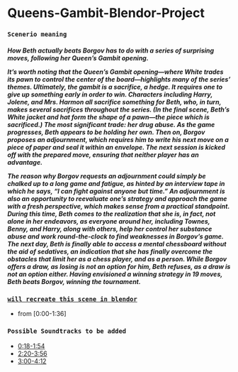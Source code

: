 # Queens-Gambit-Blendor-Project

### ``Scenerio meaning``

<p>
<h5>
How Beth actually beats Borgov has to do with a series of surprising moves, following her Queen’s Gambit opening.


It’s worth noting that the Queen’s Gambit opening—where White trades its pawn to control the center of the board—highlights many of the series’ themes. Ultimately, the gambit is a sacrifice, a hedge. It requires one to give up something early in order to win. Characters including Harry, Jolene, and Mrs. Harmon all sacrifice something for Beth, who, in turn, makes several sacrifices throughout the series. (In the final scene, Beth’s White jacket and hat form the shape of a pawn—the piece which is sacrificed.) The most significant trade: her drug abuse. As the game progresses, Beth appears to be holding her own. Then on, Borgov proposes an adjournment, which requires him to write his next move on a piece of paper and seal it within an envelope. The next session is kicked off with the prepared move, ensuring that neither player has an advantage.

The reason why Borgov requests an adjournment could simply be chalked up to a long game and fatigue, as hinted by an interview tape in which he says, “I can fight against anyone but time.” An adjournment is also an opportunity to reevaluate one’s strategy and approach the game with a fresh perspective, which makes sense from a practical standpoint. During this time, Beth comes to the realization that she is, in fact, not alone in her endeavors, as everyone around her, including Townes, Benny, and Harry, along with others, help her control her substance abuse and work round-the-clock to find weaknesses in Borgov’s game. The next day, Beth is finally able to access a mental chessboard without the aid of sedatives, an indication that she has finally overcome the obstacles that limit her as a chess player, and as a person. While Borgov offers a draw, as losing is not an option for him, Beth refuses, as a draw is not an option either. Having envisioned a winning strategy in 19 moves, Beth beats Borgov, winning the tournament.
</h5>
</p>

### [``will recreate this scene in blendor``](https://www.youtube.com/watch?v=PhJtJMITCoM&ab_channel=socinety)
- from [0:00-1:36]

### ```Possible Soundtracks to be added```
- [0:18-1:54](https://youtu.be/wiiizbVU8C0?t=18)
- [2:20-3:56](https://youtu.be/T84LqClui9A?t=140)
- [3:00-4:12](https://youtu.be/5RYY0hwHIRw?t=180)

